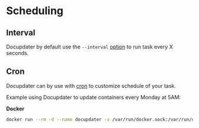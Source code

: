 # Scheduling

## Interval
Docupdater by default use the `--interval` [option](Options.md) to run task every X seconds.

## Cron
Docupdater can by use with [cron](https://crontab.guru/) to customize schedule of your task.

Example using Docupdater to update containers every Monday at 5AM:

**Docker**

```bash
docker run --rm -d --name docupdater -v /var/run/docker.sock:/var/run/docker.sock docupdater/docupdater --cron 0 5 * * 1
```
